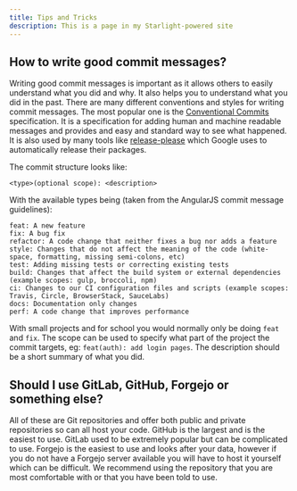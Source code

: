```yaml
---
title: Tips and Tricks
description: This is a page in my Starlight-powered site
---
```


## How to write good commit messages?

Writing good commit messages is important as it allows others to easily understand what you did and why. It also helps you to understand what you did in the past. There are many different conventions and styles for writing commit messages. The most popular one is the [Conventional Commits](https://www.conventionalcommits.org/en/) specification. It is a specification for adding human and machine readable messages and provides and easy and standard way to see what happened. It is also used by many tools like [release-please](https://github.com/googleapis/release-please) which Google uses to automatically release their packages.

The commit structure looks like:
```
<type>(optional scope): <description>
```

With the available types being (taken from the AngularJS commit message guidelines):
```
feat: A new feature
fix: A bug fix
refactor: A code change that neither fixes a bug nor adds a feature
style: Changes that do not affect the meaning of the code (white-space, formatting, missing semi-colons, etc)
test: Adding missing tests or correcting existing tests
build: Changes that affect the build system or external dependencies (example scopes: gulp, broccoli, npm)
ci: Changes to our CI configuration files and scripts (example scopes: Travis, Circle, BrowserStack, SauceLabs)
docs: Documentation only changes
perf: A code change that improves performance
```

With small projects and for school you would normally only be doing `feat` and `fix`. The scope can be used to specify what part of the project the commit targets, eg: `feat(auth): add login pages`. The description should be a short summary of what you did.

## Should I use GitLab, GitHub, Forgejo or something else?

All of these are Git repositories and offer both public and private repositories so can all host your code. GitHub is the largest and is the easiest to use. GitLab used to be extremely popular but can be complicated to use. Forgejo is the easiest to use and looks after your data, however if you do not have a Forgejo server available you will have to host it yourself which can be difficult. We recommend using the repository that you are most comfortable with or that you have been told to use.
